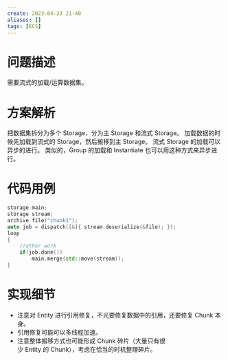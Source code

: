 ```yaml
---
create: 2023-04-23 21:40
aliases: []
tags: [ECS]
---
```

# 问题描述
需要流式的加载/运算数据集。
# 方案解析
把数据集拆分为多个 Storage，分为主 Storage 和流式 Storage。
加载数据的时候先加载到流式的 Storage，然后搬移到主 Storage。
流式 Storage 的加载可以异步的进行。
类似的，Group 的加载和 Instantiate 也可以用这种方式来异步进行。
# 代码用例

```cpp
storage main;
storage stream;
archive file("chunk1");
auto job = dispatch([&]{ stream.deserialize(&file); });
loop
{
	//other work
	if(job.done())
    	main.merge(std::move(stream));
}
```

# 实现细节
- 注意对 Entity 进行引用修复，不光要修复数据中的引用，还要修复 Chunk 本身。
- 引用修复可能可以多线程加速。
- 注意整体搬移方式也可能形成 Chunk 碎片（大量只有很少 Entity 的 Chunk），考虑在恰当的时机整理碎片。
